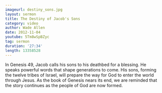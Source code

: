 ```yaml
--- 
imageurl: destiny_sons.jpg
layout: sermon
title: The Destiny of Jacob's Sons
category: video
author: Wade Allen
date: 2012-11-04
youtube: 5Tm8wSpBZyc
tag: sermon
duration: '27:34'
length: 13358528
---
```


In Genesis 49, Jacob calls his sons to his deathbed for a blessing. He speaks powerful words that shape generations to come. His sons, forming the twelve tribes of Israel, will prepare the way for God to enter the world through Jesus. As the book of Genesis nears its end, we are reminded that the story continues as the people of God are now formed.
